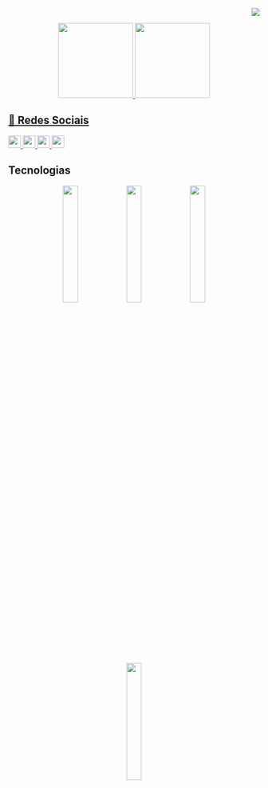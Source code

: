   <p align="right"> 
    <img src="https://komarev.com/ghpvc/?username=orafapardim&color=blue" />
  </p>
  
  <div align="center">
    <a href="https://github.com/orafapardim">
    <img height="150em" src="https://github-readme-stats.vercel.app/api?username=orafapardim&show_icons=true&theme=dark&include_all_commits=true&count_private=true"/>
    <img height="150em" src="https://github-readme-stats.vercel.app/api/top-langs/?username=orafapardim&layout=compact&langs_count=7&theme=dark"/>
  </div>
  
  ## 📱 Redes Sociais
  <a href="mailto:rafael@madeincode.com.br" target="_blank">
     <img height="25" src="https://img.shields.io/badge/-Email-05122A?style=flat&logo=gmail">   
  </a>
  <a href="https://instagram.com/orafapardim" target="_blank">
     <img height="25" src="https://img.shields.io/badge/-Instagram-05122A?style=flat&logo=instagram">   
  </a>
  <a href="https://www.linkedin.com/in/orafapardim" target="_blank">
    <img height="25" src="https://img.shields.io/badge/-Linkedin-05122A?style=flat&logo=linkedin"> 
  </a>
  <a href="https://www.twitter.com/orafapardim" target="_blank">
    <img height="25" src="https://img.shields.io/badge/-Twitter-05122A?style=flat&logo=twitter"> 
  </a>

  ## Tecnologias
  <div align="center"; width="100%";>
    <img width="24.5%" src="https://user-images.githubusercontent.com/83538547/168896885-00da6483-0bcd-4253-9ed3-71d1b65f683a.png"/> <img width="24.5%" src="https://user-images.githubusercontent.com/83538547/168896881-34af8abe-3094-4321-9e5c-a3065e8dd413.png"/> <img width="24.5%" src="https://user-images.githubusercontent.com/83538547/168896872-a1c8a1a4-5034-4b66-964d-e36dd3cb5aad.png"/> <img width="24.5%" src="https://user-images.githubusercontent.com/83538547/168897680-8db0d4e1-8f6f-46bf-82ef-c25555886deb.png"/>
  </div>
